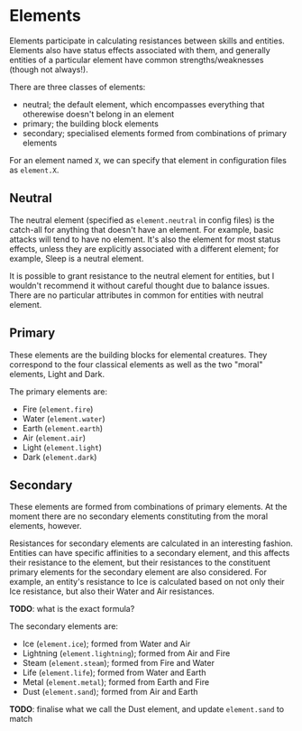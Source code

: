 # Elements

Elements participate in calculating resistances between skills and entities.
Elements also have status effects associated with them, and generally entities
of a particular element have common strengths/weaknesses (though not always!).

There are three classes of elements:

- neutral; the default element, which encompasses everything that otherewise
  doesn't belong in an element
- primary; the building block elements
- secondary; specialised elements formed from combinations of primary elements

For an element named `X`, we can specify that element in configuration files
as `element.X`.

## Neutral

The neutral element (specified as `element.neutral` in config files) is the
catch-all for anything that doesn't have an element. For example, basic
attacks will tend to have no element. It's also the element for most status
effects, unless they are explicitly associated with a different element; for
example, Sleep is a neutral element.

It is possible to grant resistance to the neutral element for entities, but I
wouldn't recommend it without careful thought due to balance issues. There are
no particular attributes in common for entities with neutral element.

## Primary

These elements are the building blocks for elemental creatures. They
correspond to the four classical elements as well as the two "moral" elements,
Light and Dark.

The primary elements are:

- Fire (`element.fire`)
- Water (`element.water`)
- Earth (`element.earth`)
- Air (`element.air`)
- Light (`element.light`)
- Dark (`element.dark`)

## Secondary

These elements are formed from combinations of primary elements. At the moment
there are no secondary elements constituting from the moral elements, however.

Resistances for secondary elements are calculated in an interesting fashion.
Entities can have specific affinities to a secondary element, and this affects
their resistance to the element, but their resistances to the constituent
primary elements for the secondary element are also considered. For example,
an entity's resistance to Ice is calculated based on not only their Ice
resistance, but also their Water and Air resistances.

**TODO**: what is the exact formula?

The secondary elements are:

- Ice (`element.ice`); formed from Water and Air
- Lightning (`element.lightning`); formed from Air and Fire
- Steam (`element.steam`); formed from Fire and Water
- Life (`element.life`); formed from Water and Earth
- Metal (`element.metal`); formed from Earth and Fire
- Dust (`element.sand`); formed from Air and Earth

**TODO**: finalise what we call the Dust element, and update `element.sand` to
match
